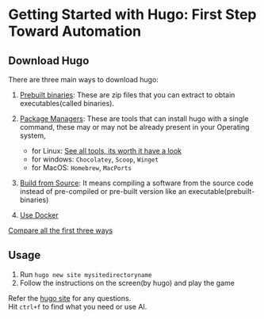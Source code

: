 # Getting Started with Hugo: First Step Toward Automation

## Download Hugo 

There are three main ways to download hugo:

1. [Prebuilt binaries](https://gohugo.io/installation/windows/#prebuilt-binaries): These are zip files that you can extract to obtain executables(called binaries).
2. [Package Managers](https://gohugo.io/installation/windows/#package-managers): These are tools that can install hugo with a single command, these may or may not be already present in your Operating system, 
	
	- for Linux: [See all tools, its worth it have a look](https://gohugo.io/installation/linux/#package-managers)
	- for windows: `Chocolatey`, `Scoop`, `Winget`
	- for MacOS: `Homebrew`, `MacPorts`
	
3. [Build from Source](https://gohugo.io/installation/windows/#build-from-source): It means compiling a software from the source code instead of pre-compiled or pre-built version like an executable(prebuilt-binaries)
4. [Use Docker](https://github.com/gohugoio/hugo/pkgs/container/hugo/280590856?tag=v0.135.0)

[Compare all the first three ways](https://gohugo.io/installation/windows/#comparison)

## Usage

1. Run ```hugo new site mysitedirectoryname```
2. Follow the instructions on the screen(by hugo) and play the game

Refer the [hugo site](https://gohugo.io/about/introduction/) for any questions.  
Hit `ctrl+f` to find what you need or use AI.
